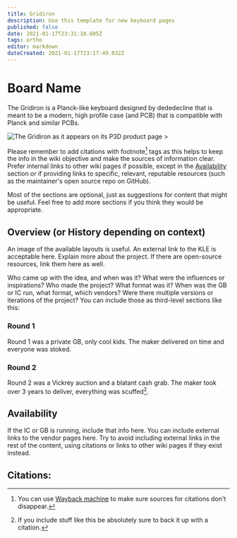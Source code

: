 ```yaml
---
title: Gridiron
description: Use this template for new keyboard pages
published: false
date: 2021-01-17T23:31:18.605Z
tags: ortho
editor: markdown
dateCreated: 2021-01-17T23:17:49.032Z
---
```


# Board Name
The Gridiron is a Planck-like keyboard designed by dededecline that is meant to be a modern, high profile case (and PCB) that is compatible with Planck and similar PCBs. 

![The Gridiron as it appears on its P3D product page[^1] >](/Boards/images/Gridiron)

Please remember to add citations with footnote[^1] tags as this helps to keep the info in the wiki objective and make the sources of information clear. Prefer internal links to other wiki pages if possible, except in the [Availability](#availability) section or if providing links to specific, relevant, reputable resources (such as the maintainer's open source repo on GitHub).

Most of the sections are optional, just as suggestions for content that might be useful. Feel free to add more sections if you think they would be appropriate.

## Overview (or History depending on context)
An image of the available layouts is useful. An external link to the KLE is acceptable here. Explain more about the project. If there are open-source resources, link them here as well.

Who came up with the idea, and when was it? What were the influences or inspirations? Who made the project? What format was it? When was the GB or IC run, what format, which vendors? Were there multiple versions or iterations of the project? You can include those as third-level sections like this:

### Round 1
Round 1 was a private GB, only cool kids. The maker delivered on time and everyone was stoked.

### Round 2
Round 2 was a Vickrey auction and a blatant cash grab. The maker took over 3 years to deliver, everything was scuffed[^2].

## Availability
If the IC or GB is running, include that info here. You can include external links to the vendor pages here. Try to avoid including external links in the rest of the content, using citations or links to other wiki pages if they exist instead.

## Citations:
[^1]: You can use [Wayback machine](https://web.archive.org/save) to make sure sources for citations don't disappear.

[^2]: If you include stuff like this be absolutely sure to back it up with a citation.